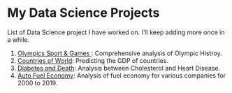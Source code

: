 # My Data Science Projects
List of Data Science project I have worked on. I'll keep adding more once in a while.

1. [Olympics Sport & Games ](https://github.com/pradeepsinngh/Data-Science-Projects/tree/master/Olympics%20Sports%20and%20Games): Comprehensive analysis of Olympic Histroy.
2. [Countries of World](https://github.com/pradeepsinngh/Data-Science-Projects/tree/master/Countries%20of%20World): Predicting the GDP of countries.
3. [Diabetes and Death](https://github.com/pradeepsinngh/Data-Science-Projects/tree/master/Dieat%20and%20Death): Analysis between Cholesterol and Heart Disease.
4. [Auto Fuel Economy](https://github.com/pradeepsinngh/Data-Science-Projects/tree/master/Auto%20Fuel%20Economy): Analysis of fuel economy for various companies for 2000 to 2019.
